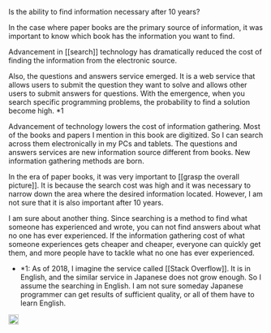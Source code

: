 
Is the ability to find information necessary after 10 years?

In the case where paper books are the primary source of information, it was important to know which book has the information you want to find.

Advancement in [[search]] technology has dramatically reduced the cost of finding the information from the electronic source.

Also, the questions and answers service emerged. It is a web service that allows users to submit the question they want to solve and allows other users to submit answers for questions. With the emergence, when you search specific programming problems, the probability to find a solution become high. *1

Advancement of technology lowers the cost of information gathering. Most of the books and papers I mention in this book are digitized. So I can search across them electronically in my PCs and tablets. The questions and answers services are new information source different from books. New information gathering methods are born.

In the era of paper books, it was very important to [[grasp the overall picture]].
It is because the search cost was high and it was necessary to narrow down the area where the desired information located. However, I am not sure that it is also important after 10 years.

I am sure about another thing. Since searching is a method to find what someone has experienced and wrote, you can not find answers about what no one has ever experienced. If the information gathering cost of what someone experiences gets cheaper and cheaper, everyone can quickly get them, and more people have to tackle what no one has ever experienced.

- *1: As of 2018, I imagine the service called [[Stack Overflow]]. It is in English, and the similar service in Japanese does not grow enough. So I assume the searching in English. I am not sure someday Japanese programmer can get results of sufficient quality, or all of them have to learn English.

<img src='https://scrapbox.io/api/pages/nishio/en/icon' alt='en.icon' height="19.5"/>